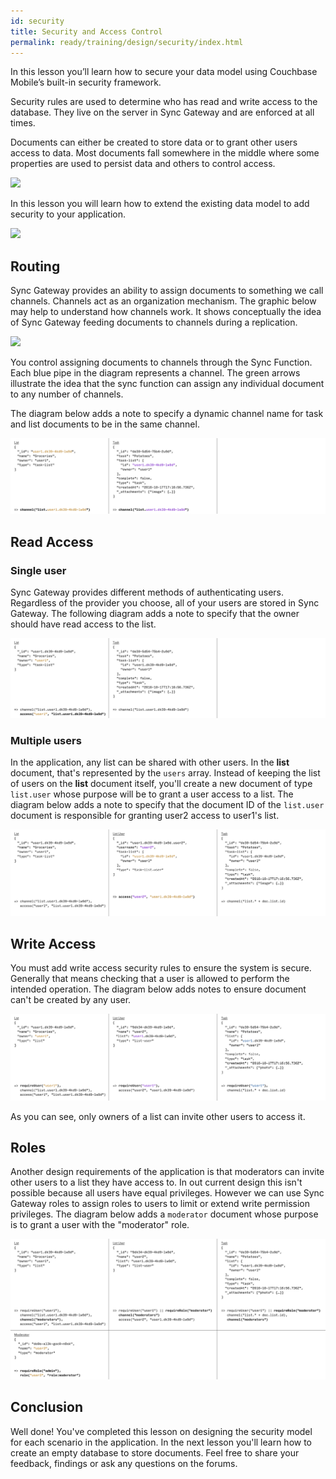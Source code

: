 ```yaml
---
id: security
title: Security and Access Control
permalink: ready/training/design/security/index.html
---
```


In this lesson you’ll learn how to secure your data model using Couchbase Mobile’s built-in security framework.

Security rules are used to determine who has read and write access to the database. They live on the server in Sync Gateway and are enforced at all times.

Documents can either be created to store data or to grant other users access to data. Most documents fall somewhere in the middle where some properties are used to persist data and others to control access.

![](img/image83.png)

In this lesson you will learn how to extend the existing data model to add security to your application.

![](https://cl.ly/3b231e0D3U2h/image85.gif)

## Routing

Sync Gateway provides an ability to assign documents to something we call channels. Channels act as an organization mechanism. The graphic below may help to understand how channels work. It shows conceptually the idea of Sync Gateway feeding documents to channels during a replication.

![](img/image81.png)

You control assigning documents to channels through the Sync Function. Each blue pipe in the diagram represents a channel. The green arrows illustrate the idea that the sync function can assign any individual document to any number of channels.

The diagram below adds a note to specify a dynamic channel name for task and list documents to be in the same channel.

![](img/02-list-channel.png)

## Read Access

### Single user

Sync Gateway provides different methods of authenticating users. Regardless of the provider you choose, all of your users are stored in Sync Gateway. The following diagram adds a note to specify that the owner should have read access to the list.

![](img/03-read-access.png)

### Multiple users

In the application, any list can be shared with other users. In the **list** document, that's represented by the `users` array. Instead of keeping the list of users on the **list** document itself, you'll create a new document of type `list.user` whose purpose will be to grant a user access to a list. The diagram below adds a note to specify that the document ID of the `list.user` document is responsible for granting user2 access to user1's list.

![](img/04-multiple-users.png)

## Write Access

You must add write access security rules to ensure the system is secure. Generally that means checking that a user is allowed to perform the intended operation. The diagram below adds notes to ensure document can't be created by any user.

![](img/05-write-access.png)

As you can see, only owners of a list can invite other users to access it.

## Roles

Another design requirements of the application is that moderators can invite other users to a list they have access to. In out current design this isn't possible because all users have equal privileges. However we can use Sync Gateway roles to assign roles to users to limit or extend write permission privileges. The diagram below adds a `moderator` document whose purpose is to grant a user with the "moderator" role.

![](img/06-role.png)

## Conclusion

Well done! You've completed this lesson on designing the security model for each scenario in the application. In the next lesson you'll learn how to create an empty database to store documents. Feel free to share your feedback, findings or ask any questions on the forums.